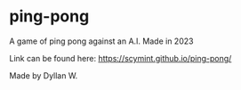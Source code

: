 # ping-pong
A game of ping pong against an A.I. Made in 2023

Link can be found here: https://scymint.github.io/ping-pong/

Made by Dyllan W.
